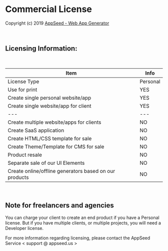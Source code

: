 # Commercial License

Copyright (c) 2019 [AppSeed - Web App Generator](http://appseed.us/)

<br />

## Licensing Information:

<br />

| Item | Info |
| ---------------------------------- | --- |
| License Type | Personal |
| Use for print | YES |
| Create single personal website/app | YES |
| Create single website/app for client | YES | 
| --- | --- |
| Create multiple website/apps for clients | NO |
| Create SaaS application | NO |
| Create HTML/CSS template for sale | NO |
| Create Theme/Template for CMS for sale | NO |
| Product resale | NO |
| Separate sale of our UI Elements | NO |
| Create online/offline generators based on our products | NO |

<br />

## Note for freelancers and agencies

You can charge your client to create an end product if you have a Personal license. But if you have multiple clients, or multiple projects, you will need a Developer license.

For more information regarding licensing, please contact the AppSeed Service < support @ appseed.us >

